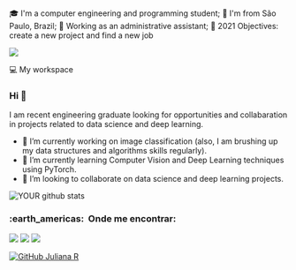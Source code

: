 

🎓 I'm a computer engineering and programming student;
🏡 I'm from São Paulo, Brazil;
💼 Working as an administrative assistant;
📌 2021 Objectives: create a new project and find a new job

<img src="https://github.com/pr2tik1/pr2tik1/blob/master/IMAGE-NAME">


💻 My workspace


### Hi 👋
I am recent engineering graduate looking for opportunities and collabaration in projects related to data science and deep learning.
- 🔭 I’m currently working on image classification (also, I am brushing up my data structures and algorithms skills regularly).
- 🌱 I’m currently learning Computer Vision and Deep Learning techniques using PyTorch.
- 🤝 I’m looking to collaborate on data science and deep learning projects. 

![YOUR github stats](https://github-readme-stats.vercel.app/api?username=jul-reis)


<h3> :earth_americas: &nbsp;Onde me encontrar: </h3> 

[<img src="https://img.shields.io/badge/LinkedIn-0077B5?style=for-the-badge&logo=linkedin&logoColor=white" />](https://www.linkedin.com/in/julianareis-souza/)
[<img src="https://img.shields.io/badge/Steam-000000?style=for-the-badge&logo=steam&logoColor=white" />](https://steamcommunity.com/id/julianars/)
[<img src="https://img.shields.io/badge/Gmail-D14836?style=for-the-badge&logo=gmail&logoColor=white"/>](julianareis.souza17@gmail.com)

[![GitHub Juliana R]( https://img.shields.io/github/followers/Jul-Reis?label=follow&style=social)](https://github.com/Jul-Reis)


